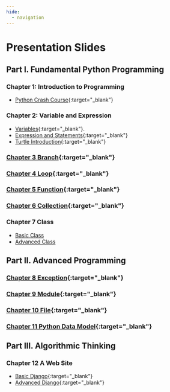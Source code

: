 ```yaml
---
hide:
  - navigation
---
```


# Presentation Slides

## Part I. Fundamental Python Programming

### Chapter 1: Introduction to Programming

- [Python Crash Course](ch01_introduction/slides/crash_course.slides.html){:target="\_blank"}

### Chapter 2: Variable and Expression

- [Variables](ch02_variable/slides/variables.slides.html){:target="\_blank"}.
- [Expression and Statements](ch02_variable/slides/expression_statement.slides.html){:target="\_blank"}
- [Turtle Introduction](ch02_variable/slides/turtle_introduction.slides.html){:target="\_blank"}

### [Chapter 3 Branch](ch03_branch/slides/branch.slides.html){:target="\_blank"}

### [Chapter 4 Loop](ch04_loop/slides/loop.slides.html){:target="\_blank"}

### [Chapter 5 Function](ch05_function/slides/function.slides.html){:target="\_blank"}

### [Chapter 6 Collection](ch06_collection/slides/collection.slides.html){:target="\_blank"}

### Chapter 7 Class

- [Basic Class](ch07_class/slides/basic_class.slides.html)
- [Advanced Class](ch07_class/slides/advanced_class.slides.html)

## Part II. Advanced Programming

### [Chapter 8 Exception](ch08_exception/slides/exception.slides.html){:target="\_blank"}

### [Chapter 9 Module](ch09_module/slides/module.slides.html){:target="\_blank"}

### [Chapter 10 File](ch10_file/slides/file.slides.html){:target="\_blank"}

### [Chapter 11 Python Data Model](ch11_data_model/slides/data_model.slides.html){:target="\_blank"}

## Part III. Algorithmic Thinking

### Chapter 12 A Web Site

- [Basic Django](ch12_django/slides/basic_django.slides.html){:target="\_blank"}
- [Advanced Django](ch12_django/slides/advanced_django.slides.html){:target="\_blank"}

